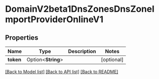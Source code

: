 # DomainV2beta1DnsZonesDnsZoneImportProviderOnlineV1

## Properties

Name | Type | Description | Notes
------------ | ------------- | ------------- | -------------
**token** | Option<**String**> |  | [optional]

[[Back to Model list]](../README.md#documentation-for-models) [[Back to API list]](../README.md#documentation-for-api-endpoints) [[Back to README]](../README.md)


